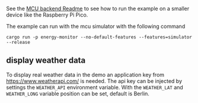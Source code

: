 See the [MCU backend Readme](../mcu-board-support) to see how to run the example on a smaller device like the Raspberry Pi Pico.

The example can run with the mcu simulator with the following command

```cargo run -p energy-monitor --no-default-features --features=simulator --release```

## display weather data

To display real weather data in the demo an application key from https://www.weatherapi.com/ is needed. The api key can be injected by settings the
`WEATHER_API` environment variable. With the `WEATHER_LAT` and `WEATHER_LONG` variable position can be set, default is Berlin.